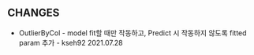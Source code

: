 ## CHANGES

- OutlierByCol - model fit할 때만 작동하고, Predict 시 작동하지 않도록 fitted param 추가 - kseh92 2021.07.28
